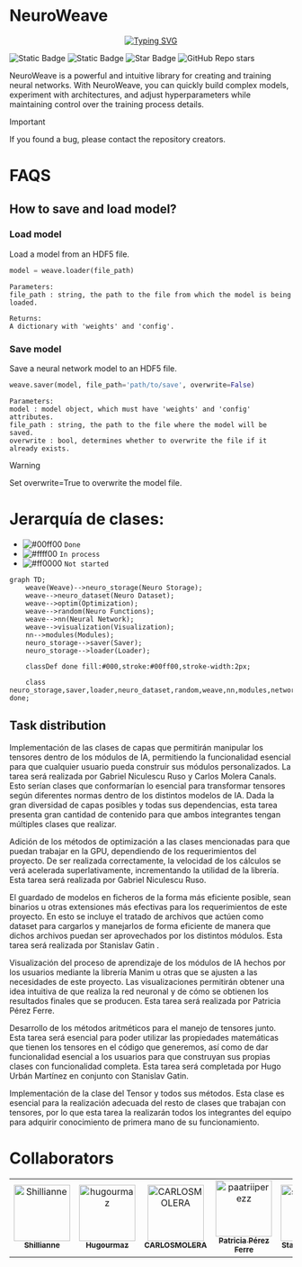 # NeuroWeave
<p align="center">
<a href="https://git.io/typing-svg"><img src="https://readme-typing-svg.demolab.com?font=Fira+Code&size=30&duration=2000&pause=500&center=true&vCenter=true&multiline=true&repeat=false&random=false&width=800&height=100&lines=Interweaving+Intelligence;Where+Neurons+and+Networks+Connect" alt="Typing SVG" /></a>
</p>

![Static Badge](https://img.shields.io/badge/Version-v1.0.0-green)
![Static Badge](https://img.shields.io/badge/Colaboradores-5-blue)
<img src="https://img.shields.io/static/v1?label=%F0%9F%8C%9F&message=If%20Useful&style=style=flat&color=BC4E99" alt="Star Badge"/>
![GitHub Repo stars](https://img.shields.io/github/stars/stas-gatin/NeuroWeave)

NeuroWeave is a powerful and intuitive library for creating and training neural networks. With NeuroWeave, you can quickly build complex models, experiment with architectures, and adjust hyperparameters while maintaining control over the training process details.


> [!IMPORTANT]
> If you found a bug, please contact the repository creators.

# FAQS

## How to save and load model?

### Load model

Load a model from an HDF5 file.
```python
model = weave.loader(file_path)
```
    Parameters:
    file_path : string, the path to the file from which the model is being loaded.

    Returns:
    A dictionary with 'weights' and 'config'.

### Save model
Save a neural network model to an HDF5 file.
```python
weave.saver(model, file_path='path/to/save', overwrite=False)
```
    Parameters:
    model : model object, which must have 'weights' and 'config' attributes.
    file_path : string, the path to the file where the model will be saved.
    overwrite : bool, determines whether to overwrite the file if it already exists.

> [!WARNING]
> Set overwrite=True to overwrite the model file.

# Jerarquía de clases:

- ![#00ff00](https://placehold.co/15x15/00ff00/00ff00.png) `Done`
- ![#ffff00](https://placehold.co/15x15/ffff00/ffff00.png) `In process`
- ![#ff0000](https://placehold.co/15x15/ff0000/ff0000.png) `Not started`

```mermaid
graph TD;
    weave(Weave)-->neuro_storage(Neuro Storage);
    weave-->neuro_dataset(Neuro Dataset);
    weave-->optim(Optimization);
    weave-->random(Neuro Functions);
    weave-->nn(Neural Network);
    weave-->visualization(Visualization);
    nn-->modules(Modules);
    neuro_storage-->saver(Saver);
    neuro_storage-->loader(Loader);

    classDef done fill:#000,stroke:#00ff00,stroke-width:2px;

    class neuro_storage,saver,loader,neuro_dataset,random,weave,nn,modules,network,optim,visualization done;

```

## Task distribution
Implementación de las clases de capas que permitirán manipular los tensores dentro de los módulos de IA, permitiendo la funcionalidad esencial para que cualquier usuario pueda construir sus módulos personalizados. La tarea será realizada por Gabriel Niculescu Ruso y Carlos Molera Canals. Esto serían clases que conformarían lo esencial para transformar tensores según diferentes normas dentro de los distintos modelos de IA. Dada la gran diversidad de capas posibles y todas sus dependencias, esta tarea presenta gran cantidad de contenido para que ambos integrantes tengan múltiples clases que realizar.  
 
Adición de los métodos de optimización a las clases mencionadas para que puedan trabajar en la GPU, dependiendo de los requerimientos del proyecto. De ser realizada correctamente, la velocidad de los cálculos se verá acelerada superlativamente, incrementando la utilidad de la librería. Esta tarea será realizada por Gabriel Niculescu Ruso. 
 
El guardado de modelos en ficheros de la forma más eficiente posible, sean binarios u otras extensiones más efectivas para los requerimientos de este proyecto. En esto se incluye el tratado de archivos que actúen como dataset para cargarlos y manejarlos de forma eficiente de manera que dichos archivos puedan ser aprovechados por los distintos módulos. Esta tarea será realizada por Stanislav Gatin . 
 
Visualización del proceso de aprendizaje de los módulos de IA hechos por los usuarios mediante la librería Manim u otras que se ajusten a las necesidades de este proyecto. Las visualizaciones permitirán obtener una idea intuitiva de que realiza la red neuronal y de cómo se obtienen los resultados finales que se producen. Esta tarea será realizada por Patricia Pérez Ferre. 
 
Desarrollo de los métodos aritméticos para el manejo de tensores junto. Esta tarea será esencial para poder utilizar las propiedades matemáticas que tienen los tensores en el código que generemos, así como de dar funcionalidad esencial a los usuarios para que construyan sus propias clases con funcionalidad completa. Esta tarea será completada por Hugo Urbán Martínez en conjunto con Stanislav Gatin. 
 
Implementación de la clase del Tensor y todos sus métodos. Esta clase es esencial para la realización adecuada del resto de clases que trabajan con tensores, por lo que esta tarea la realizarán todos los integrantes del equipo para adquirir conocimiento de primera mano de su funcionamiento. 

# Collaborators

<!-- readme: collaborators -start -->
<table>
<tr>
    <td align="center">
        <a href="https://github.com/Shillianne">
            <img src="https://avatars.githubusercontent.com/u/148450883?v=4" width="100;" alt="Shillianne"/>
            <br />
            <sub><b>Shillianne</b></sub>
        </a>
    </td>
    <td align="center">
        <a href="https://github.com/hugourmaz">
            <img src="https://avatars.githubusercontent.com/u/149888695?v=4" width="100;" alt="hugourmaz"/>
            <br />
            <sub><b>Hugourmaz</b></sub>
        </a>
    </td>
    <td align="center">
        <a href="https://github.com/CARLOSMOLERA">
            <img src="https://avatars.githubusercontent.com/u/152264006?v=4" width="100;" alt="CARLOSMOLERA"/>
            <br />
            <sub><b>CARLOSMOLERA</b></sub>
        </a>
    </td>
    <td align="center">
        <a href="https://github.com/paatriiperezz">
            <img src="https://avatars.githubusercontent.com/u/152264650?v=4" width="100;" alt="paatriiperezz"/>
            <br />
            <sub><b>Patricia Pérez Ferre</b></sub>
        </a>
    </td>
    <td align="center">
        <a href="https://github.com/stas-gatin">
            <img src="https://avatars.githubusercontent.com/u/155986458?v=4" width="100;" alt="stas-gatin"/>
            <br />
            <sub><b>Stanislav Gatin</b></sub>
        </a>
    </td></tr>
</table>
<!-- readme: collaborators -end -->


